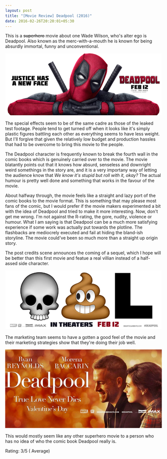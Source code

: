 ```yaml
---
layout: post
title: "[Movie Review] Deadpool (2016)"
date: 2016-02-26T20:20:01+05:30
---
```


This is a <s>superhero</s> movie about one Wade Wilson, who's alter ego is Deadpool.
Also known as the merc-with-a-mouth he is known for being absurdly immortal, funny and unconventional.

![Deadpool (2016)](/img/movie-poster-deadpool-2016.png 'Deadpool (2016)')

The special effects seem to be of the same cadre as those of the leaked test footage.
People tend to get turned off when it looks like it's simply plastic figures battling each other as everything seems to have less weight.
But I'll forgive that given the relatively low budget and production hassles that had to be overcome to bring this movie to the people.

The Deadpool character is frequently known to break the fourth wall in the comic books which is genuinely carried over to the movie.
The movie blatantly points out that it knows how absurd, senseless and downright weird somethings in the story are, and it is a very importany way of letting the audience know that *We know it's stupid but roll with it, okay?*
The actual humour is pretty well done and something that works in the favour of the movie.


About halfway through, the movie feels like a straight and lazy port of the comic books to the movie format.
This is something that may please most fans of the comic, but I would prefer if the movie makers experimented a bit with the idea of Deadpool and tried to make it more interesting.
Now, don't get me wrong.
I'm not against the R-rating, the gore, nudity, violence or humour.
What I am saying is that Deadpool can be a much more satisfying experience if some work was actually put towards the plotline.
The flashbacks are mediocrely executed and fail at hiding the bland-ish storyline.
The movie could've been so much more than a straight up origin story.

The post credits scene announces the coming of a sequel, which I hope will be better than this first movie and featue a real villian instead of a half-assed side character.

![Deadpool Marketing](/img/deadpool-marketing-2.jpg 'Deadpool Marketing')

The marketing team seems to have a gotten a good feel of the movie and their marketing strategies show that they're doing their job well.

![Deadpool Marketing](/img/deadpool-marketing-1.jpg 'Deadpool Marketing')

This would mostly seem like any other superhero movie to a person who has no idea of who the comic book Deadpool really is.

Rating: 3/5 ( Average)

